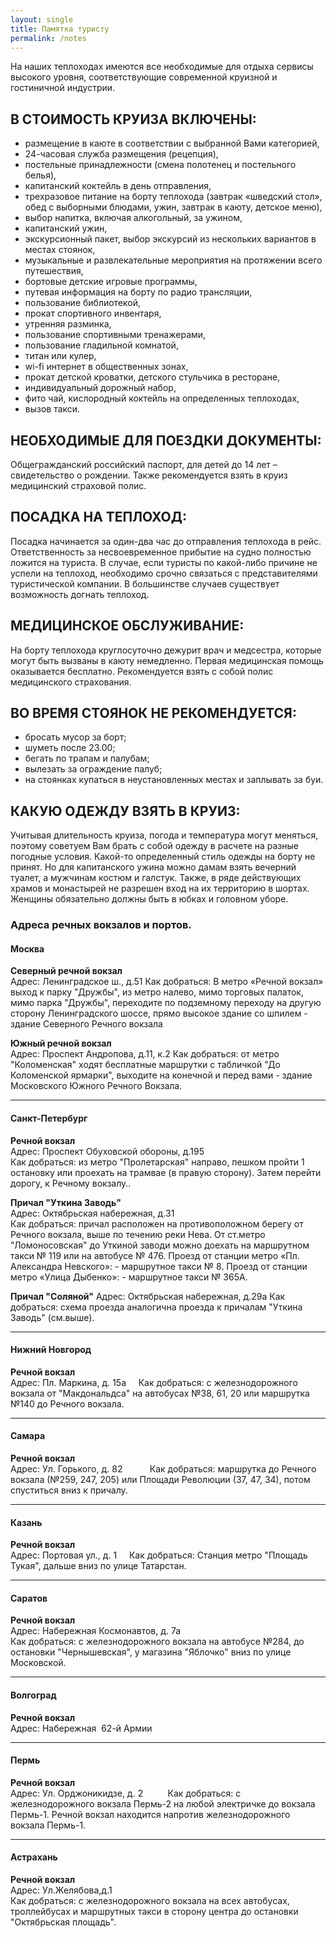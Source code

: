 ```yaml
---
layout: single
title: Памятка туристу
permalink: /notes
---
```



На наших теплоходах имеются все необходимые для отдыха сервисы высокого уровня, соответствующие современной круизной и гостиничной индустрии.

## В СТОИМОСТЬ КРУИЗА ВКЛЮЧЕНЫ:  
- размещение в каюте в соответствии с выбранной Вами категорией,  
- 24-часовая служба размещения (рецепция),  
- постельные принадлежности (смена полотенец и постельного белья),  
- капитанский коктейль в день отправления,  
- трехразовое питание на борту теплохода (завтрак «шведский стол», обед с выборными блюдами, ужин, завтрак в каюту, детское меню),  
- выбор напитка, включая алкогольный, за ужином,  
- капитанский ужин,  
- экскурсионный пакет, выбор экскурсий из нескольких вариантов в местах стоянок,  
- музыкальные и развлекательные мероприятия на протяжении всего путешествия,  
- бортовые детские игровые программы,  
- путевая информация на борту по радио трансляции,  
- пользование библиотекой,  
- прокат спортивного инвентаря,  
- утренняя разминка,  
- пользование спортивными тренажерами,  
- пользование гладильной комнатой,  
- титан или кулер,  
- wi-fi интернет в общественных зонах,  
- прокат детской кроватки, детского стульчика в ресторане,  
- индивидуальный дорожный набор,  
- фито чай, кислородный коктейль на определенных теплоходах,  
- вызов такси.  

## НЕОБХОДИМЫЕ ДЛЯ ПОЕЗДКИ ДОКУМЕНТЫ: 
Общегражданский российский паспорт, для детей до 14 лет –свидетельство о рождении. Также рекомендуется взять в круиз медицинский страховой полис. 

## ПОСАДКА НА ТЕПЛОХОД: 
Посадка начинается за один-два час до отправления теплохода в рейс. Ответственность за несвоевременное прибытие на судно полностью ложится на туриста. В случае, если туристы по какой-либо причине не успели на теплоход, необходимо срочно связаться с представителями туристической компании. В большинстве случаев существует возможность догнать теплоход.

## МЕДИЦИНСКОЕ ОБСЛУЖИВАНИЕ: 
На борту теплохода круглосуточно дежурит врач и медсестра, которые могут быть вызваны в каюту немедленно. Первая медицинская помощь оказывается бесплатно. Рекомендуется взять с собой полис медицинского страхования. 

## ВО ВРЕМЯ СТОЯНОК НЕ РЕКОМЕНДУЕТСЯ: 
- бросать мусор за борт; 
- шуметь после 23.00; 
- бегать по трапам и палубам; 
- вылезать за ограждение палуб; 
- на стоянках купаться в неустановленных местах и заплывать за буи. 


## КАКУЮ ОДЕЖДУ ВЗЯТЬ В КРУИЗ: 
Учитывая длительность круиза, погода и температура могут меняться, поэтому советуем Вам брать с собой одежду в расчете на разные погодные условия. Какой-то определенный стиль одежды на борту не принят. Но для капитанского ужина можно дамам взять вечерний туалет, а мужчинам костюм и галстук. Также, в ряде действующих храмов и монастырей не разрешен вход на их территорию в шортах. Женщины обязательно должны быть в юбках и головном уборе. 





### Адреса речных вокзалов и портов.


#### Москва  
**Северный речной вокзал**  
Адрес: Ленинградское ш., д.51
Как добраться: В метро «Речной вокзал»  выход к парку "Дружбы", из метро налево, мимо торговых палаток, мимо парка "Дружбы", переходите по подземному переходу на другую сторону Ленинградского шоссе, прямо высокое здание со шпилем - здание Северного Речного вокзала 

**Южный речной вокзал**  
Адрес: Проспект Андропова, д.11, к.2
Как добраться: от метро "Коломенская" ходят бесплатные маршрутки с табличкой "До Коломенской ярмарки", выходите на конечной и перед вами - здание Московского Южного Речного Вокзала. 

*****

#### Санкт-Петербург
**Речной вокзал**    
Адрес: Проспект Обуховской обороны, д.195  
Как добраться: из метро "Пролетарская" направо, пешком пройти 1 остановку или проехать на трамвае (в правую сторону). Затем перейти дорогу, к Речному вокзалу..

**Причал "Уткина Заводь"**  
Адрес: Октябрьская набережная, д.31  
Как добраться: причал расположен на противоположном берегу от Речного вокзала, выше по течению реки Нева. От ст.метро "Ломоносовская" до Уткиной заводи можно доехать на маршрутном такси № 119 или на автобусе № 476. Проезд от станции метро «Пл. Александра Невского»: - маршрутное такси № 8. Проезд от станции метро «Улица Дыбенко»: - маршрутное такси № 365А.

**Причал "Соляной"**
Адрес: Октябрьская набережная, д.29а
Как добраться: схема проезда аналогична проезда к причалам "Уткина Заводь" (см.выше).

*****

#### Нижний Новгород

**Речной вокзал**  
Адрес: Пл. Маркина, д. 15а     
Как добраться: с железнодорожного вокзала от "Макдональдса" на автобусах №38, 61, 20 или маршрутка №140 до Речного вокзала.  

*****

#### Самара

**Речной вокзал**  
Адрес: Ул. Горького, д. 82            
Как добраться: маршрутка до Речного вокзала (№259, 247, 205) или Площади Революции (37, 47, 34), потом спуститься вниз к причалу.  

*****

#### Казань

**Речной вокзал**  
Адрес: Портовая ул., д. 1     
Как добраться: Станция метро "Площадь Тукая", дальше вниз по улице Татарстан.

*****

#### Саратов

**Речной вокзал**  
Адрес: Набережная Космонавтов, д. 7а  
Как добраться: с железнодорожного вокзала на автобусе №284, до остановки "Чернышевская", у магазина "Яблочко" вниз по улице Московской.  

*****

#### Волгоград

**Речной вокзал**  
Адрес: Набережная  62-й Армии           

*****

#### Пермь

**Речной вокзал**  
Адрес: Ул. Орджоникидзе, д. 2           
Как добраться: с железнодорожного вокзала Пермь-2 на любой электричке до вокзала Пермь-1. Речной вокзал находится напротив железнодорожного вокзала Пермь-1.

*****

#### Астрахань

**Речной вокзал**  
Адрес:  Ул.Желябова,д.1    
Как добраться: с железнодорожного вокзала на всех автобусах, троллейбусах и маршрутных такси в сторону центра до остановки "Октябрьская площадь".
